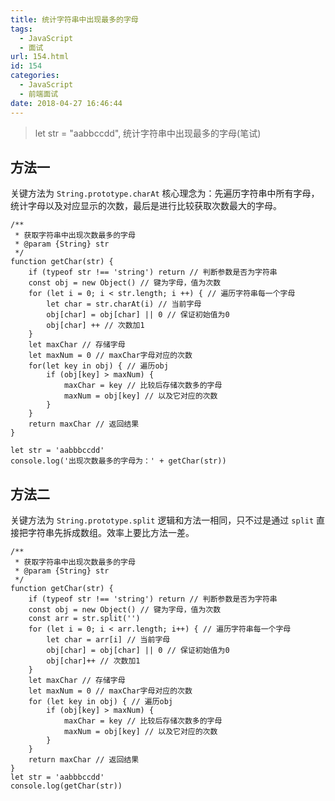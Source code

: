 ```yaml
---
title: 统计字符串中出现最多的字母
tags:
  - JavaScript
  - 面试
url: 154.html
id: 154
categories:
  - JavaScript
  - 前端面试
date: 2018-04-27 16:46:44
---
```


> let str = "aabbccdd", 统计字符串中出现最多的字母(笔试)

方法一
---

关键方法为 `String.prototype.charAt` 核心理念为：先遍历字符串中所有字母，统计字母以及对应显示的次数，最后是进行比较获取次数最大的字母。

    /**
     * 获取字符串中出现次数最多的字母
     * @param {String} str
     */
    function getChar(str) {
        if (typeof str !== 'string') return // 判断参数是否为字符串
        const obj = new Object() // 键为字母，值为次数
        for (let i = 0; i < str.length; i ++) { // 遍历字符串每一个字母
            let char = str.charAt(i) // 当前字母
            obj[char] = obj[char] || 0 // 保证初始值为0
            obj[char] ++ // 次数加1
        }
        let maxChar // 存储字母
        let maxNum = 0 // maxChar字母对应的次数
        for(let key in obj) { // 遍历obj
            if (obj[key] > maxNum) {
                maxChar = key // 比较后存储次数多的字母
                maxNum = obj[key] // 以及它对应的次数
            }
        }
        return maxChar // 返回结果
    }
    
    let str = 'aabbbccdd'
    console.log('出现次数最多的字母为：' + getChar(str))
    

方法二
---

关键方法为 `String.prototype.split` 逻辑和方法一相同，只不过是通过 `split` 直接把字符串先拆成数组。效率上要比方法一差。

    /**
     * 获取字符串中出现次数最多的字母
     * @param {String} str 
     */
    function getChar(str) {
        if (typeof str !== 'string') return // 判断参数是否为字符串
        const obj = new Object() // 键为字母，值为次数
        const arr = str.split('')
        for (let i = 0; i < arr.length; i++) { // 遍历字符串每一个字母
            let char = arr[i] // 当前字母
            obj[char] = obj[char] || 0 // 保证初始值为0
            obj[char]++ // 次数加1
        }
        let maxChar // 存储字母
        let maxNum = 0 // maxChar字母对应的次数
        for (let key in obj) { // 遍历obj
            if (obj[key] > maxNum) {
                maxChar = key // 比较后存储次数多的字母
                maxNum = obj[key] // 以及它对应的次数
            }
        }
        return maxChar // 返回结果
    }
    let str = 'aabbbccdd'
    console.log(getChar(str))